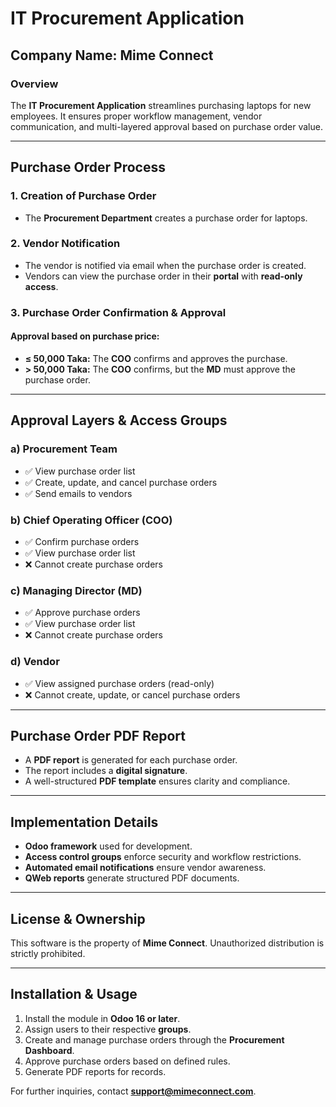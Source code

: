 
# IT Procurement Application

## Company Name: Mime Connect

### Overview
The **IT Procurement Application** streamlines purchasing laptops for new employees. It ensures proper workflow management, vendor communication, and multi-layered approval based on purchase order value.

---

## **Purchase Order Process**

### 1. **Creation of Purchase Order**
- The **Procurement Department** creates a purchase order for laptops.

### 2. **Vendor Notification**
- The vendor is notified via email when the purchase order is created.
- Vendors can view the purchase order in their **portal** with **read-only access**.

### 3. **Purchase Order Confirmation & Approval**
#### Approval based on purchase price:
- **≤ 50,000 Taka:** The **COO** confirms and approves the purchase.
- **> 50,000 Taka:** The **COO** confirms, but the **MD** must approve the purchase order.

---

## **Approval Layers & Access Groups**

### **a) Procurement Team**
- ✅ View purchase order list  
- ✅ Create, update, and cancel purchase orders  
- ✅ Send emails to vendors  

### **b) Chief Operating Officer (COO)**
- ✅ Confirm purchase orders  
- ✅ View purchase order list  
- ❌ Cannot create purchase orders  

### **c) Managing Director (MD)**
- ✅ Approve purchase orders  
- ✅ View purchase order list  
- ❌ Cannot create purchase orders  

### **d) Vendor**
- ✅ View assigned purchase orders (read-only)  
- ❌ Cannot create, update, or cancel purchase orders  

---

## **Purchase Order PDF Report**
- A **PDF report** is generated for each purchase order.
- The report includes a **digital signature**.
- A well-structured **PDF template** ensures clarity and compliance.

---

## **Implementation Details**
- **Odoo framework** used for development.
- **Access control groups** enforce security and workflow restrictions.
- **Automated email notifications** ensure vendor awareness.
- **QWeb reports** generate structured PDF documents.

---

## **License & Ownership**
This software is the property of **Mime Connect**. Unauthorized distribution is strictly prohibited.

---

## **Installation & Usage**
1. Install the module in **Odoo 16 or later**.
2. Assign users to their respective **groups**.
3. Create and manage purchase orders through the **Procurement Dashboard**.
4. Approve purchase orders based on defined rules.
5. Generate PDF reports for records.

For further inquiries, contact **support@mimeconnect.com**.

